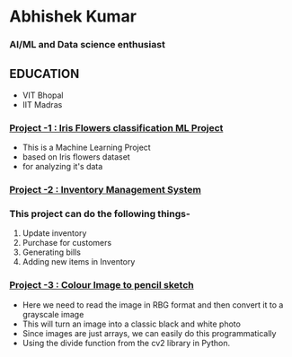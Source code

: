 # Abhishek Kumar
### AI/ML and Data science enthusiast

## EDUCATION
- VIT Bhopal
- IIT Madras

### [Project -1 : Iris Flowers classification ML Project](https://github.com/ABHIROMAN/Iris-FLowers-Classification-ML-project)
- This is a Machine Learning Project
- based on Iris flowers dataset
- for analyzing it's data

### [Project -2 : Inventory Management System](https://github.com/ABHIROMAN/Inventory-Management-System)
### This project can do the following things-
1. Update inventory
2. Purchase for customers
3. Generating bills
4. Adding new items in Inventory

### [Project -3 : Colour Image to pencil sketch](https://github.com/ABHIROMAN/Photo-sketching)
- Here we need to read the image in RBG format and then convert it to a grayscale image
- This will turn an image into a classic black and white photo
- Since images are just arrays, we can easily do this programmatically 
- Using the divide function from the cv2 library in Python.
